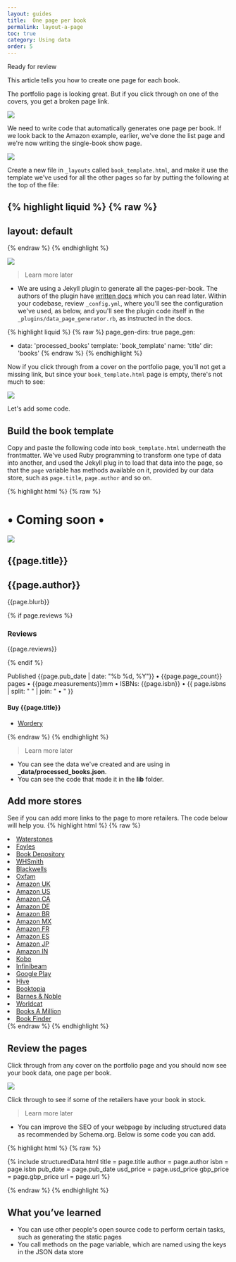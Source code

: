 ```yaml
---
layout: guides
title:  One page per book
permalink: layout-a-page
toc: true
category: Using data
order: 5
---
```

<!-- <span class="tag tag--draft">Not started</span> -->
<!-- <span class="tag tag--progress">In progress</span> -->
<span class="tag tag--review">Ready for review</span>
<!-- <span class="tag tag--approved">Approved</span> -->

<p class="content__abstract">
  This article tells you how to create one page for each book.
</p>

The portfolio page is looking great. But if you click through on one of the covers, you get a broken page link.

![](assets/images/broken.png)

We need to write code that automatically generates one page per book. If we look back to the Amazon example, earlier, we've done the list page and we're now writing the single-book show page.

![](assets/images/maps.png)

Create a new file in `_layouts` called `book_template.html`, and make it use the template we've used for all the other pages so far by putting the following at the top of the file:

{% highlight liquid %}
{% raw %}
---
layout: default
---
{% endraw %}
{% endhighlight %}

![](assets/images/add-book-template.gif)


> <span class="content__learn-more">Learn more later</span>
* We are using a Jekyll plugin to generate all the pages-per-book. The authors of the plugin have [written docs](https://github.com/avillafiorita/jekyll-datapage_gen) which you can read later. Within your codebase, review `_config.yml`, where you'll see the configuration we've used, as below, and you'll see the plugin code itself in the `_plugins/data_page_generator.rb`, as instructed in the docs.

{% highlight liquid %}
{% raw %}
page_gen-dirs: true
page_gen:
  - data: 'processed_books'
    template: 'book_template'
    name: 'title'
    dir: 'books'
{% endraw %}
{% endhighlight %}

Now if you click through from a cover on the portfolio page, you'll not get a missing link, but since your `book_template.html` page is empty, there's not much to see:

![](assets/images/blank-page.png)

Let's add some code.

## Build the book template

Copy and paste the following code into `book_template.html` underneath the frontmatter. We've used Ruby programming to transform one type of data into another, and used the Jekyll plug in to load that data into the page, so that the `page` variable has methods available on it, provided by our data store, such as `page.title`, `page.author` and so on.

{% highlight html %}
{% raw %}

<div class="header__background--book-page">
  <h1>• Coming soon •</h1>
</div>
<section class="container__book-page">
  <div class="sidebar">
    <img class="cover--large" src="{{page.image_path}}" >
  </div>
  <div class="content">
    <h1 class="book-page">{{page.title}}</h1>
    <h2>{{page.author}}</h2>
    <p>{{page.blurb}}</p>
    {% if page.reviews %}
      <h3>Reviews</h3>
      <p>{{page.reviews}}</p>
    {% endif %}
    <p>
      Published {{page.pub_date | date: "%b %d, %Y"}} • {{page.page_count}} pages • {{page.measurements}}mm •
      ISBNs: {{page.isbn}} • {{ page.isbns | split: " " | join: " • " }}
    </p>
    <h4>Buy {{page.title}}</h4>
    <ul class="bookstores-grid">
      <li><a class="bookstore" target="_blank" href="{{ page.wordery_url}}">Wordery</a></li>
    </ul>
  </div>
</section>
{% endraw %}
{% endhighlight %}

><span class="content__learn-more">Learn more later</span>
* You can see the data we've created and are using in **_data/processed_books.json**.
* You can see the code that made it in the **lib** folder.

## Add more stores

See if you can add more links to the page to more retailers. The code below will help you.
{% highlight html %}
{% raw %}
<li><a class="bookstore" href="{{ page.waterstones_url}}">Waterstones</a></li>
<li><a class="bookstore" href="{{ page.foyles_url}}">Foyles</a></li>
<li><a class="bookstore" href="{{ page.book_depository_url}}">Book Depository</a></li>
<li><a class="bookstore" href="{{ page.wh_smith_url}}">WHSmith</a></li>
<li><a class="bookstore" href="{{ page.blackwells_url}}">Blackwells</a></li>
<li><a class="bookstore" href="{{ page.oxfam_url}}">Oxfam</a></li>
<li><a class="bookstore" href="{{ page.amz_uk_url}}">Amazon UK</a></li>
<li><a class="bookstore" href="{{ page.amz_us_url}}">Amazon US</a></li>
<li><a class="bookstore" href="{{ page.amz_ca_url}}">Amazon CA</a></li>
<li><a class="bookstore" href="{{ page.amz_de_url}}">Amazon DE</a></li>
<li><a class="bookstore" href="{{ page.amz_br_url}}">Amazon BR</a></li>
<li><a class="bookstore" href="{{ page.amz_mx_url}}">Amazon MX</a></li>
<li><a class="bookstore" href="{{ page.amz_fr_url}}">Amazon FR</a></li>
<li><a class="bookstore" href="{{ page.amz_es_url}}">Amazon ES</a></li>
<li><a class="bookstore" href="{{ page.amz_jp_url}}">Amazon JP</a></li>
<li><a class="bookstore" href="{{ page.amz_in_url}}">Amazon IN</a></li>
<li><a class="bookstore" href="{{ page.kobo_url}}">Kobo</a></li>
<li><a class="bookstore" href="{{ page.infini-beam_url}}">Infinibeam</a></li>
<li><a class="bookstore" href="{{ page.google_play_url}}">Google Play</a></li>
<li><a class="bookstore" href="{{ page.hive_url}}">Hive</a></li>
<li><a class="bookstore" href="{{ page.booktopia_url}}">Booktopia</a></li>
<li><a class="bookstore" href="{{ page.barnes_and_noble_url }}">Barnes & Noble</a></li>
<li><a class="bookstore" href="{{ page.worldcat_url}}">Worldcat</a></li>
<li><a class="bookstore" href="{{ page.books_a_million_url}}">Books A Million</a></li>
<li><a class="bookstore" href="{{ page.book_finder_url}}">Book Finder</a></li>
{% endraw %}
{% endhighlight %}

## Review the pages

Click through from any cover on the portfolio page and you should now see your book data, one page per book.

![](assets/images/book-page.png)

Click through to see if some of the retailers have your book in stock.

><span class="content__learn-more">Learn more later</span>
* You can improve the SEO of your webpage by including structured data as recommended by Schema.org. Below is some code you can add.

{% highlight html %}
{% raw %}
<!-- add to the top of book_template.html, underneath the front matter -->
{%
  include structuredData.html
  title = page.title
  author = page.author
  isbn = page.isbn
  pub_date = page.pub_date
  usd_price = page.usd_price
  gbp_price = page.gbp_price
  url = page.url
%}

<!-- Add to a new file called structuredData.html, in the _includes folder -->
<script type="application/ld+json">
{
  "@context":"http://schema.org",
  "@type":"Book",
  "@id": "http://silveroakpress.com/{{ include.isbn }}",
  "name" : "{{ include.title }}",
  "author": {
    "@type":"Person",
    "name":"{{ include.author }}"
  },
  "url" : "{{ include.url }}",
  "workExample" : [{
    "@type": "Book",
    "@id": "http://silveroakpress.com/{{ include.isbn }}",
    "isbn": "{{ include.isbn }}",
    "datePublished": "{{ include.pub_date }}",
    "bookFormat": "http://schema.org/Paperback",
    "potentialAction":{
    "@type":"ReadAction",
    "target":
      {
        "@type":"EntryPoint",
        "urlTemplate":"http://www.barnesandnoble.com/s/{{include.isbn}}",
        "actionPlatform":[
          "http://schema.org/DesktopWebPlatform",
          "http://schema.org/IOSPlatform",
          "http://schema.org/AndroidPlatform"
        ]
      },
      "expectsAcceptanceOf":{
        "@type":"Offer",
        "Price":"{{include.usd_price}}",
        "priceCurrency":"USD",
        "eligibleRegion" : {
          "@type":"Country",
          "name":"US"
        },
        "availability": "http://schema.org/InStock"
      }
    }
  }]
}
</script>
{% endraw %}
{% endhighlight %}

## What you’ve learned

* You can use other people's open source code to perform certain tasks, such as generating the static pages
* You call methods on the page variable, which are named using the keys in the JSON data store